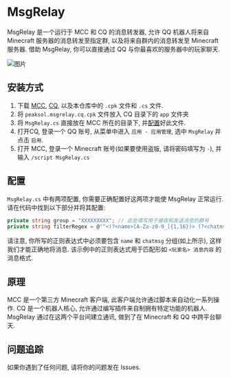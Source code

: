 # MsgRelay
MsgRelay 是一个运行于 MCC 和 CQ 的消息转发器, 允许 QQ 机器人将来自 Minecraft 服务器的消息转发至指定群, 以及将来自群内的消息转发至 Minecraft 服务器. 借助 MsgRelay, 你可以直接通过 QQ 与你最喜欢的服务器中的玩家聊天.

![图片](https://i.loli.net/2020/03/20/9JD5381ZSutHofb.png)

## 安装方式
1. 下载 [MCC](https://github.com/ORelio/Minecraft-Console-Client), [CQ](https://cqp.cc/t/23253), 以及本仓库中的 `.cpk` 文件和 `.cs` 文件.
2. 将 `peaksol.msgrelay.cq.cpk` 文件放入 CQ 目录下的 `app` 文件夹
3. 将 `MsgRelay.cs` 直接放在 MCC 所在的目录下, 并[配置](##配置)好此文件.
4. 打开CQ, 登录一个 QQ 账号, 从菜单中进入 `应用 - 应用管理`, 选中 `MsgRelay` 并点击 `启用`.
5. 打开 MCC, 登录一个 Minecraft 账号(如果要使用盗版, 请将密码填写为 `-`), 并输入 `/script MsgRelay.cs`


## 配置
`MsgRelay.cs` 中有两项配置, 你需要正确配置好这两项才能使 MsgRelay 正常运行. 请在代码中找到以下部分并将其配置:
```cs
private string group = "XXXXXXXXX"; // 此处填写用于接收和发送消息的群号
private string filterRegex = @"^<(?<name>[A-Za-z0-9_]{1,16})> (?<chatmsg>.+)"; // 此处填写用于匹配聊天消息的正则表达式
```
请注意, 你所写的正则表达式中必须要包含 `name` 和 `chatmsg` 分组(如上所示), 这样我们才能正确地将消息. 该示例中的正则表达式用于匹配形如 `<玩家名> 消息内容` 的消息格式.

## 原理
MCC 是一个第三方 Minecraft 客户端, 此客户端允许通过脚本来自动化一系列操作. CQ 是一个机器人核心, 允许通过编写插件来自制拥有特定功能的机器人. MsgRelay 通过在这两个平台间建立通讯, 做到了在 Minecraft 和 QQ 中跨平台聊天.

## 问题追踪
如果你遇到了任何问题, 请将你的问题发在 Issues.